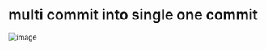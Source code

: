# multi commit into single one commit

![image](https://user-images.githubusercontent.com/8739778/168479265-33489a2e-1c1e-4579-8853-ea1a929ad4c4.png)
